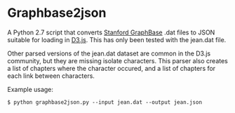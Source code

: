 # Graphbase2json

A Python 2.7 script that converts [Stanford GraphBase](http://www-cs-faculty.stanford.edu/~uno/sgb.html) .dat files to JSON suitable for loading in [D3.js](https://d3js.org). This has only been tested with the jean.dat file.

Other parsed versions of the jean.dat dataset are common in the D3.js community, but they are missing isolate characters. This parser also creates a list of chapters where the character occured, and a list of chapters for each link between characters.

Example usage:

    $ python graphbase2json.py --input jean.dat --output jean.json